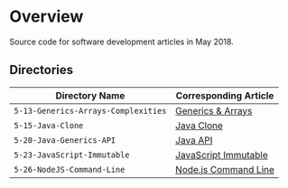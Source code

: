 # Overview

Source code for software development articles in May 2018.

## Directories

| Directory Name                        | Corresponding Article                                                                        |
|---------------------------------------|----------------------------------------------------------------------------------------------|
| `5-13-Generics-Arrays-Complexities`   | [Generics & Arrays](https://jarombek.com/blog/may-13-2018-generics-arrays-complexities-java) |
| `5-15-Java-Clone`                     | [Java Clone](https://jarombek.com/blog/may-15-2018-java-clone)                               |
| `5-20-Java-Generics-API`              | [Java API](https://jarombek.com/blog/may-20-2018-java-generics-api)                          |
| `5-23-JavaScript-Immutable`           | [JavaScript Immutable](https://jarombek.com/blog/may-23-2018-javascript-immutable)           |
| `5-26-NodeJS-Command-Line`            | [Node.js Command Line](https://jarombek.com/blog/may-26-2018-nodejs-command-line)            |
